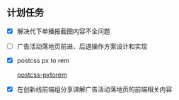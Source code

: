 ## 计划任务

- [x] 解决代下单播报截图内容不全问题

- [ ] 广告活动落地页前进、后退操作方案设计和实现

- [x] postcss px to rem

  [postcss-pxtorem](https://github.com/cuth/postcss-pxtorem)

- [x] 在创新线前端组分享讲解广告活动落地页的前端相关内容
